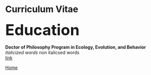 <body>
		
<div class="container">
<div class="blurb">
<h1>Curriculum Vitae</h1>
<p><b><font size="+4">Education</font></b> <br>
<br>
<b>Doctor of Philosophy Program in Ecology, Evolution, and Behavior</b> <br>
	<em> italicized words </em> non italicsed words <br>	
	<a href="url link goes here"> link </a></p>
	
<a href="../">Home</a>
